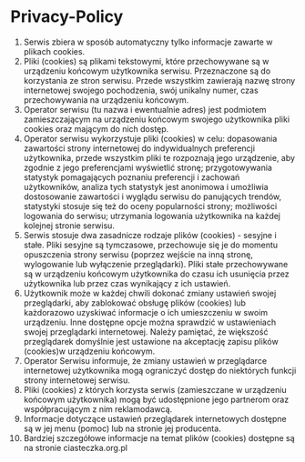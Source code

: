# Privacy-Policy


1. Serwis zbiera w sposób automatyczny tylko informacje zawarte w plikach cookies.
2. Pliki (cookies) są plikami tekstowymi, które przechowywane są w urządzeniu końcowym użytkownika serwisu. Przeznaczone są do korzystania ze stron serwisu. Przede wszystkim zawierają nazwę strony internetowej swojego pochodzenia, swój unikalny numer, czas przechowywania na urządzeniu końcowym.
3. Operator serwisu (tu nazwa i ewentualnie adres) jest podmiotem zamieszczającym na urządzeniu końcowym swojego użytkownika pliki cookies oraz mającym do nich dostęp.
4. Operator serwisu wykorzystuje pliki (cookies) w celu:
dopasowania zawartości strony internetowej do indywidualnych preferencji użytkownika, przede wszystkim pliki te rozpoznają jego urządzenie, aby zgodnie z jego preferencjami wyświetlić stronę;
przygotowywania statystyk pomagających poznaniu preferencji i zachowań użytkowników, analiza tych statystyk jest anonimowa i umożliwia dostosowanie zawartości i wyglądu serwisu do panujących trendów, statystyki stosuje się też do oceny popularności strony;
możliwości logowania do serwisu;
utrzymania logowania użytkownika na każdej kolejnej stronie serwisu.
5. Serwis stosuje dwa zasadnicze rodzaje plików (cookies) - sesyjne i stałe. Pliki sesyjne są tymczasowe, przechowuje się je do momentu opuszczenia strony serwisu (poprzez wejście na inną stronę, wylogowanie lub wyłączenie przeglądarki). Pliki stałe przechowywane są w urządzeniu końcowym użytkownika do czasu ich usunięcia przez użytkownika lub przez czas wynikający z ich ustawień.
6. Użytkownik może w każdej chwili dokonać zmiany ustawień swojej przeglądarki, aby zablokować obsługę plików (cookies) lub każdorazowo uzyskiwać informacje o ich umieszczeniu w swoim urządzeniu. Inne dostępne opcje można sprawdzić w ustawieniach swojej przeglądarki internetowej. Należy pamiętać, że większość przeglądarek domyślnie jest ustawione na akceptację zapisu plików (cookies)w urządzeniu końcowym.
7. Operator Serwisu informuje, że zmiany ustawień w przeglądarce internetowej użytkownika mogą ograniczyć dostęp do niektórych funkcji strony internetowej serwisu.
8. Pliki (cookies) z których korzysta serwis (zamieszczane w urządzeniu końcowym użytkownika) mogą być udostępnione jego partnerom oraz współpracującym z nim reklamodawcą.
9. Informacje dotyczące ustawień przeglądarek internetowych dostępne są w jej menu (pomoc) lub na stronie jej producenta.
10. Bardziej szczegółowe informacje na temat plików (cookies) dostępne są na stronie ciasteczka.org.pl
